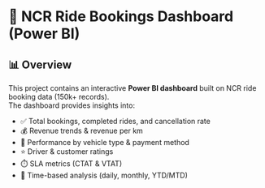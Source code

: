 # 🚖 NCR Ride Bookings Dashboard (Power BI)

## 📊 Overview
This project contains an interactive **Power BI dashboard** built on NCR ride booking data (150k+ records).  
The dashboard provides insights into:
- ✅ Total bookings, completed rides, and cancellation rate
- 💰 Revenue trends & revenue per km
- 🛵 Performance by vehicle type & payment method
- ⭐ Driver & customer ratings
- ⏱️ SLA metrics (CTAT & VTAT)
- 📅 Time-based analysis (daily, monthly, YTD/MTD)
